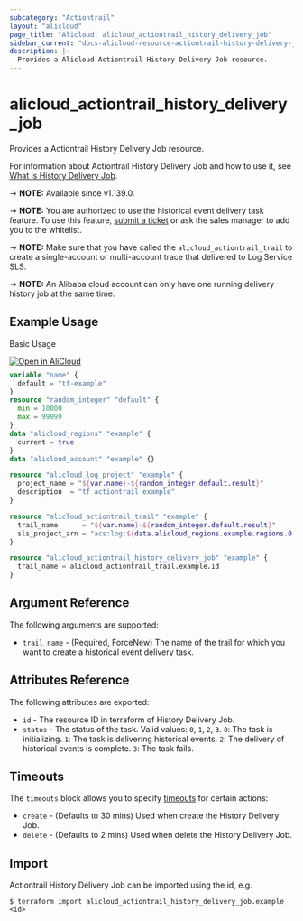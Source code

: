 ```yaml
---
subcategory: "Actiontrail"
layout: "alicloud"
page_title: "Alicloud: alicloud_actiontrail_history_delivery_job"
sidebar_current: "docs-alicloud-resource-actiontrail-history-delivery-job"
description: |-
  Provides a Alicloud Actiontrail History Delivery Job resource.
---
```


# alicloud_actiontrail_history_delivery_job

Provides a Actiontrail History Delivery Job resource.

For information about Actiontrail History Delivery Job and how to use it, see [What is History Delivery Job](https://www.alibabacloud.com/help/en/actiontrail/latest/api-actiontrail-2020-07-06-createdeliveryhistoryjob).

-> **NOTE:** Available since v1.139.0.

-> **NOTE:** You are authorized to use the historical event delivery task feature. To use this feature, [submit a ticket](https://workorder-intl.console.aliyun.com/?spm=a2c63.p38356.0.0.e29f552bb6odNZ#/ticket/createIndex) or ask the sales manager to add you to the whitelist.

-> **NOTE:** Make sure that you have called the `alicloud_actiontrail_trail` to create a single-account or multi-account trace that delivered to Log Service SLS.

-> **NOTE:** An Alibaba cloud account can only have one running delivery history job at the same time.



## Example Usage

Basic Usage

<div style="display: block;margin-bottom: 40px;"><div class="oics-button" style="float: right;position: absolute;margin-bottom: 10px;">
  <a href="https://api.aliyun.com/api-tools/terraform?resource=alicloud_actiontrail_history_delivery_job&exampleId=7d41ea75-d293-4450-9a50-bb747d7fab118cd7c6e5&activeTab=example&spm=docs.r.actiontrail_history_delivery_job.0.7d41ea75d2&intl_lang=EN_US" target="_blank">
    <img alt="Open in AliCloud" src="https://img.alicdn.com/imgextra/i1/O1CN01hjjqXv1uYUlY56FyX_!!6000000006049-55-tps-254-36.svg" style="max-height: 44px; max-width: 100%;">
  </a>
</div></div>

```terraform
variable "name" {
  default = "tf-example"
}
resource "random_integer" "default" {
  min = 10000
  max = 99999
}
data "alicloud_regions" "example" {
  current = true
}
data "alicloud_account" "example" {}

resource "alicloud_log_project" "example" {
  project_name = "${var.name}-${random_integer.default.result}"
  description  = "tf actiontrail example"
}

resource "alicloud_actiontrail_trail" "example" {
  trail_name      = "${var.name}-${random_integer.default.result}"
  sls_project_arn = "acs:log:${data.alicloud_regions.example.regions.0.id}:${data.alicloud_account.example.id}:project/${alicloud_log_project.example.name}"
}

resource "alicloud_actiontrail_history_delivery_job" "example" {
  trail_name = alicloud_actiontrail_trail.example.id
}
```

## Argument Reference

The following arguments are supported:

* `trail_name` - (Required, ForceNew) The name of the trail for which you want to create a historical event delivery task.

## Attributes Reference

The following attributes are exported:

* `id` - The resource ID in terraform of History Delivery Job.
* `status` - The status of the task. Valid values: `0`, `1`, `2`, `3`. `0`: The task is initializing. `1`: The task is delivering historical events. `2`: The delivery of historical events is complete. `3`: The task fails.

## Timeouts

The `timeouts` block allows you to specify [timeouts](https://www.terraform.io/docs/configuration-0-11/resources.html#timeouts) for certain actions:

* `create` - (Defaults to 30 mins) Used when create the History Delivery Job.
* `delete` - (Defaults to 2 mins) Used when delete the History Delivery Job.

## Import

Actiontrail History Delivery Job can be imported using the id, e.g.

```shell
$ terraform import alicloud_actiontrail_history_delivery_job.example <id>
```
